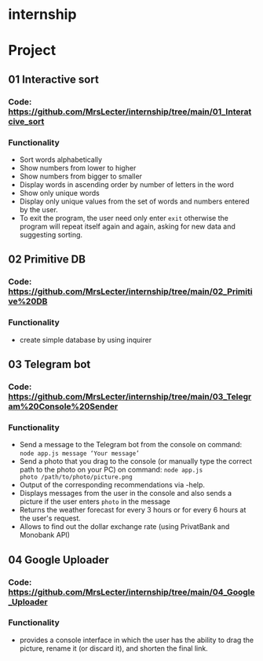 # internship

# Project

## 01 Interactive sort
### Code: https://github.com/MrsLecter/internship/tree/main/01_Interatcive_sort
### Functionality
- Sort words alphabetically
- Show numbers from lower to higher
- Show numbers from bigger to smaller
- Display words in ascending order by number of letters in the word
- Show only unique words
- Display only unique values from the set of words and numbers entered by the user.
- To exit the program, the user need only enter <code>exit</code> otherwise the program will repeat
 itself again and again, asking for new data and suggesting sorting.
 
 ## 02 Primitive DB
### Code: https://github.com/MrsLecter/internship/tree/main/02_Primitive%20DB
### Functionality
- create simple database by using inquirer

 ## 03 Telegram bot
### Code: https://github.com/MrsLecter/internship/tree/main/03_Telegram%20Console%20Sender
### Functionality
- Send a message to the Telegram bot from the console on command:
 <code>node app.js message ‘Your message’</code>
- Send a photo that you drag to the console (or manually type the correct path to the photo on your PC) on command:
<code>node app.js photo /path/to/photo/picture.png</code>
- Output of the corresponding recommendations via -help.
- Displays messages from the user in the console and also sends a picture if the user enters <code>photo</code> in the message
- Returns the weather forecast for every 3 hours or for every 6 hours at the user's request.
- Allows to find out the dollar exchange rate (using PrivatBank and Monobank API)

 ## 04 Google Uploader
### Code: https://github.com/MrsLecter/internship/tree/main/04_Google_Uploader
### Functionality
- provides a console interface in which the user has the ability to drag the picture, rename it (or discard it), and shorten the final link.
